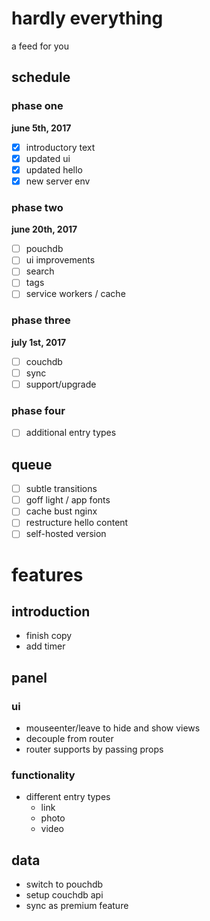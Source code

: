 # hardly everything
a feed for you

## schedule

### phase one
**june 5th, 2017**
- [x] introductory text
- [x] updated ui
- [x] updated hello
- [x] new server env

### phase two
**june 20th, 2017**
- [ ] pouchdb
- [ ] ui improvements
- [ ] search
- [ ] tags
- [ ] service workers / cache

### phase three
**july 1st, 2017**
- [ ] couchdb
- [ ] sync
- [ ] support/upgrade

### phase four
- [ ] additional entry types

## queue
- [ ] subtle transitions
- [ ] goff light / app fonts
- [ ] cache bust nginx
- [ ] restructure hello content
- [ ] self-hosted version

# features

## introduction
- finish copy
- add timer

## panel

### ui
- mouseenter/leave to hide and show views
- decouple from router
- router supports by passing props

### functionality
- different entry types
  - link
  - photo
  - video

## data
- switch to pouchdb
- setup couchdb api
- sync as premium feature
